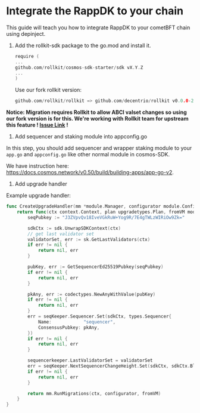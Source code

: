 # Integrate the RappDK to your chain

This guide will teach you how to integrate RappDK to your cometBFT chain using depinject.

1. Add the rollkit-sdk package to the go.mod and install it.

    ```go
    require (
    ...
    github.com/rollkit/cosmos-sdk-starter/sdk vX.Y.Z
    ...
    )
    ```

    Use our fork rollkit version:

    ```go
    github.com/rollkit/rollkit => github.com/decentrio/rollkit v0.0.0-20240516071120-d40857416a55s
    ```

**Notice: Migration requires Rollkit to allow ABCI valset changes so using our fork version is for this. We're working with Rollkit team for upstream this feature ! [Issue Link](https://github.com/rollkit/rollkit/issues/1673) !**

1. Add sequencer and staking module into appconfig.go

In this step, you should add sequencer and wrapper staking  module to your `app.go` and `appconfig.go` like other normal module in cosmos-SDK.

We have instruction here: <https://docs.cosmos.network/v0.50/build/building-apps/app-go-v2>.

1. Add upgrade handler

Example upgrade handler:

```go
func CreateUpgradeHandler(mm *module.Manager, configurator module.Configurator, seqKeeper sequencerkeeper.Keeper, sk stakingkeeper.Keeper) upgradetypes.UpgradeHandler {
	return func(ctx context.Context, plan upgradetypes.Plan, fromVM module.VersionMap) (module.VersionMap, error) {
		seqPubkey := "J3ZVpvQv18IveVGkRuW+Yog9R/7E4gTWLzWIRiOw9Zk="

		sdkCtx := sdk.UnwrapSDKContext(ctx)
		// get last validator set
		validatorSet, err := sk.GetLastValidators(ctx)
		if err != nil {
			return nil, err
		}

		pubKey, err := GetSequencerEd25519Pubkey(seqPubkey)
		if err != nil {
			return nil, err
		}

		pkAny, err := codectypes.NewAnyWithValue(pubKey)
		if err != nil {
			return nil, err
		}
		err = seqKeeper.Sequencer.Set(sdkCtx, types.Sequencer{
			Name:            "sequencer",
			ConsensusPubkey: pkAny,
		})
		if err != nil {
			return nil, err
		}

		sequencerkeeper.LastValidatorSet = validatorSet
		err = seqKeeper.NextSequencerChangeHeight.Set(sdkCtx, sdkCtx.BlockHeight())
		if err != nil {
			return nil, err
		}

		return mm.RunMigrations(ctx, configurator, fromVM)
	}
}

```

